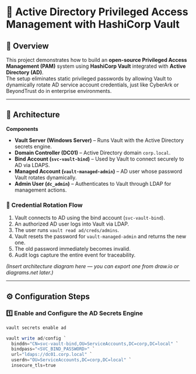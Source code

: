# 🧠 Active Directory Privileged Access Management with HashiCorp Vault

## 📘 Overview
This project demonstrates how to build an **open-source Privileged Access Management (PAM)** system using **HashiCorp Vault** integrated with **Active Directory (AD)**.  
The setup eliminates static privileged passwords by allowing Vault to dynamically rotate AD service account credentials, just like CyberArk or BeyondTrust do in enterprise environments.

---

## 🧩 Architecture

**Components**
- **Vault Server (Windows Server)** – Runs Vault with the Active Directory secrets engine.
- **Domain Controller (DC01)** – Active Directory domain `corp.local`.
- **Bind Account (`svc-vault-bind`)** – Used by Vault to connect securely to AD via LDAPS.
- **Managed Account (`vault-managed-admin`)** – AD user whose password Vault rotates dynamically.
- **Admin User (`dc_admin`)** – Authenticates to Vault through LDAP for management actions.

### 🔄 Credential Rotation Flow
1. Vault connects to AD using the bind account (`svc-vault-bind`).
2. An authorized AD user logs into Vault via LDAP.
3. The user runs `vault read ad/creds/admins`.
4. Vault resets the password for `vault-managed-admin` and returns the new one.
5. The old password immediately becomes invalid.
6. Audit logs capture the entire event for traceability.

*(Insert architecture diagram here — you can export one from draw.io or diagrams.net later.)*

---

## ⚙️ Configuration Steps

### 1️⃣ Enable and Configure the AD Secrets Engine
```powershell
vault secrets enable ad

vault write ad/config `
  binddn="CN=svc-vault-bind,OU=ServiceAccounts,DC=corp,DC=local" `
  bindpass="<SVC_BIND_PASSWORD>" `
  url="ldaps://dc01.corp.local" `
  userdn="OU=ServiceAccounts,DC=corp,DC=local" `
  insecure_tls=true
